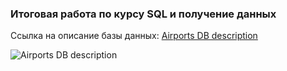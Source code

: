 ### Итоговая работа по курсу SQL и получение данных

 Ссылка на описание базы данных: [Airports DB description](https://docs.google.com/document/d/1KpWddYoh7c5wTSaWecAlKsvMqyccyE1W/edit?usp=sharing&ouid=112449706891750020629&rtpof=true&sd=true) 
  
  
![Airports DB description](https://user-images.githubusercontent.com/84973502/170075722-c5a0e2c8-5c36-4072-8509-5128b0976026.png)
